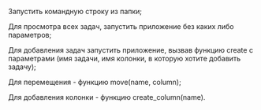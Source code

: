 Запустить командную строку из папки;

Для просмотра всех задач, запустить приложение без каких либо параметров;

Для добавления задач запустить приложение, вызвав функцию create с параметрами (имя задачи, имя колонки, в которую хотите добавить задачу);

Для перемещения - функцию move(name, column);

Для добавления колонки - функцию create_column(name).
